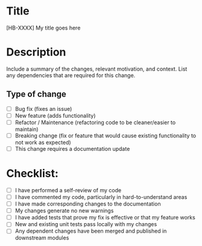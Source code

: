 # Title
[HB-XXXX] My title goes here

# Description

Include a summary of the changes, relevant motivation, and context. List any dependencies that are required for this change.

## Type of change

- [ ] Bug fix (fixes an issue)
- [ ] New feature (adds functionality)
- [ ] Refactor / Maintenance (refactoring code to be cleaner/easier to maintain)
- [ ] Breaking change (fix or feature that would cause existing functionality to not work as expected)
- [ ] This change requires a documentation update

# Checklist:

- [ ] I have performed a self-review of my code
- [ ] I have commented my code, particularly in hard-to-understand areas
- [ ] I have made corresponding changes to the documentation
- [ ] My changes generate no new warnings
- [ ] I have added tests that prove my fix is effective or that my feature works
- [ ] New and existing unit tests pass locally with my changes
- [ ] Any dependent changes have been merged and published in downstream modules
